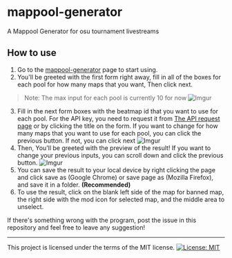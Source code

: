 # mappool-generator

A Mappool Generator for osu tournament livestreams

## How to use

1. Go to the [mappool-generator](https://mrayhanhakim.github.io/mappool-generator) page to start using.
2. You'll be greeted with the first form right away, fill in all of the boxes for each pool for how many maps that you want, Then click next. 
> Note: The max input for each pool is currently 10 for now
![Imgur](https://i.imgur.com/Ph2zqG1.png "First Form Example")
3. Fill in the next form boxes with the beatmap id that you want to use for each pool. For the API key, you need to request it from [The API request page](https://old.ppy.sh/p/api) or by clicking the title on the form. If you want to change  for how many maps that you want to use for each pool, you can click the previous button. If not, you can click next
![Imgur](https://i.imgur.com/64inYyf.png "Second Form Example")
4. Then, You'll be greeted with the preview of the result! If you want to change your previous inputs, you can scroll down and click the previous button.
![Imgur](https://i.imgur.com/QOHv4Ky.png "Result!")
5. You can save the result to your local device by right clicking the page and click save as (Google Chrome) or save page as (Mozilla Firefox), and save it in a folder. **(Recommended)**
6. To use the result, click on the blank left side of the map for banned map, the right side with the mod icon for selected map, and the middle area to unselect.

If there's something wrong with the program, post the issue in this repository and feel free to leave any suggestion!

---

This project is licensed under the terms of the MIT license. [![License: MIT](https://img.shields.io/badge/License-MIT-yellow.svg)](https://opensource.org/licenses/MIT)

